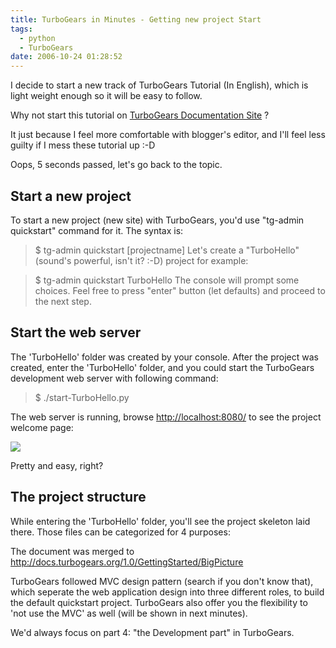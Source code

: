 ```yaml
---
title: TurboGears in Minutes - Getting new project Start
tags:
  - python
  - TurboGears
date: 2006-10-24 01:28:52
---
```


I decide to start a new track of TurboGears Tutorial (In English), which is light weight enough so it will be easy to follow.

Why not start this tutorial on [TurboGears Documentation Site](http://docs.turbogears.org) ?

It just because I feel more comfortable with blogger's editor, and I'll feel less guilty if I mess these tutorial up :-D

Oops, 5 seconds passed, let's go back to the topic.

## Start a new project

To start a new project (new site) with TurboGears, you'd use "tg-admin quickstart" command for it.
The syntax is:

> $ tg-admin quickstart [projectname]
Let's create a "TurboHello" (sound's powerful, isn't it? :-D) project for example:

> $ tg-admin quickstart TurboHello
The console will prompt some choices. Feel free to press "enter" button (let defaults) and proceed to the next step.

## Start the web server

The 'TurboHello' folder was created by your console. After the project was created, enter the 'TurboHello' folder, and you could start the TurboGears development web server with following command:

> $ ./start-TurboHello.py

The web server is running, browse [http://localhost:8080/](http://localhost:8080/) to see the project welcome page:

[![](http://photos1.blogger.com/blogger/1345/565/320/welcome.png)](http://photos1.blogger.com/blogger/1345/565/1600/welcome.gif)

Pretty and easy, right?

## The project structure

While entering the 'TurboHello' folder, you'll see the project skeleton laid there. Those files can be categorized for 4  purposes:

The document was merged to http://docs.turbogears.org/1.0/GettingStarted/BigPicture

TurboGears followed MVC design pattern (search if you don't know that), which seperate the web application design into three different roles, to build the default quickstart project.
TurboGears  also offer you the flexibility to 'not use the MVC' as well (will be shown in next minutes).

We'd always focus on part 4: "the Development part" in TurboGears.

